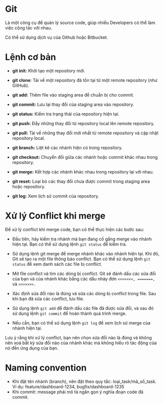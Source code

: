 # Git
Là một công cụ để quản lý source code, giúp nhiều Developers có thể làm việc cộng tác với nhau.

Có thể sử dụng dịch vụ của Github hoặc Bitbucket.

# Lệnh cơ bản
- **git init:** Khởi tạo một repository mới.

- **git clone**: Tải về một repository đã tồn tại từ một remote repository (như GitHub).

- **git add:** Thêm file vào staging area để chuẩn bị cho commit.

- **git commit:** Lưu lại thay đổi của staging area vào repository.

- **git status:** Kiểm tra trạng thái của repository hiện tại.

- **git push:** Đẩy những thay đổi từ repository local lên remote repository.

- **git pull:** Tải về những thay đổi mới nhất từ remote repository và cập nhật repository local.

- **git branch:** Liệt kê các nhánh hiện có trong repository.

- **git checkout:** Chuyển đổi giữa các nhánh hoặc commit khác nhau trong repository.

- **git merge:** Kết hợp các nhánh khác nhau trong repository lại với nhau.

- **git reset:** Loại bỏ các thay đổi chưa được commit trong staging area hoặc repository.

- **git log:** Xem lịch sử commit của repository.

# Xử lý Conflict khi merge

Để xử lý conflict khi merge code, bạn có thể thực hiện các bước sau:

- Đầu tiên, hãy kiểm tra nhánh mà bạn đang cố gắng merge vào nhánh hiện tại. Bạn có thể sử dụng lệnh `git status` để kiểm tra.

- Sử dụng lệnh git merge để merge nhánh khác vào nhánh hiện tại. Khi đó, Git sẽ tạo ra một file thông báo conflict. Bạn có thể sử dụng lệnh `git status` để xem danh sách các file bị conflict.

- Mở file conflict và tìm các dòng bị conflict. Git sẽ đánh dấu các sửa đổi của bạn và của nhánh khác bằng các dấu nháy đơn `<<<<<<<, =======,` và `>>>>>>>.`

- Xác định sửa đổi nào là đúng và sửa các dòng bị conflict trong file. Sau khi bạn đã sửa các conflict, lưu file.

- Sử dụng lệnh `git add` để đánh dấu các file đã được sửa đổi, và sau đó sử dụng lệnh `git commit` để hoàn thành quá trình merge.

- Nếu cần, bạn có thể sử dụng lệnh `git log` để xem lịch sử merge của nhánh hiện tại.

Lưu ý rằng khi xử lý conflict, bạn nên chọn sửa đổi nào là đúng và không nên xoá bất kỳ sửa đổi nào của nhánh khác mà không hiểu rõ tác động của nó đến ứng dụng của bạn.

# Naming convention

- Khi đặt tên nhánh (branch), nên đặt theo quy tắc: loại_task/mã_số_task. Ví dụ: feature/dashboard-1234, bugfix/dashboard-1235
- Khi commit: message phải mô tả ngắn gọn ý nghĩa đoạn code đã commit.